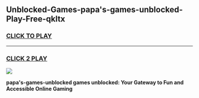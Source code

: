 
## Unblocked-Games-papa's-games-unblocked-Play-Free-qkltx
<h3>
<a href="https://premium76.site?title=papa's-games-unblocked&ref=20M">CLICK TO PLAY</a></h3>
<hr>

<h3>
<a href="https://premium76.site?title=papa's-games-unblocked&ref=20M">CLICK 2 PLAY</a>
  
</h3>

<a href="https://premium76.site?title=papa's-games-unblocked&ref=19M"><img src="https://clearcache.store/games.png"></a>


**papa's-games-unblocked games unblocked: Your Gateway to Fun and Accessible Online Gaming**
